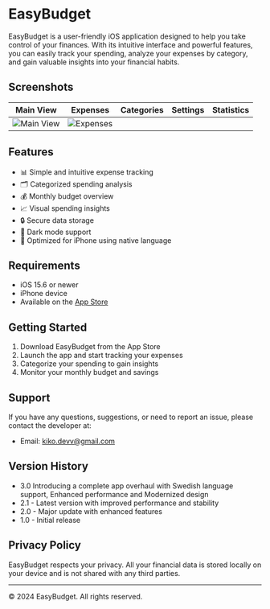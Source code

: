 # EasyBudget

EasyBudget is a user-friendly iOS application designed to help you take control
of your finances. With its intuitive interface and powerful features, you can
easily track your spending, analyze your expenses by category, and gain valuable
insights into your financial habits.

## Screenshots

| Main View                                                                                     | Expenses                                                                                     | Categories                                                                                     | Settings                                                                                     | Statistics                                                                                     |
| --------------------------------------------------------------------------------------------- | -------------------------------------------------------------------------------------------- | ---------------------------------------------------------------------------------------------- | -------------------------------------------------------------------------------------------- | ---------------------------------------------------------------------------------------------- |
| ![Main View](https://github.com/user-attachments/assets/b15c813e-403e-46f4-9711-314e369c271e) | ![Expenses](https://github.com/user-attachments/assets/e44ada2f-431f-4e67-9b1d-69aa9ce4246e) |

## Features

- 📊 Simple and intuitive expense tracking
- 🗂️ Categorized spending analysis
- 💰 Monthly budget overview
- 📈 Visual spending insights
- 🔒 Secure data storage
- 🌙 Dark mode support
- 📱 Optimized for iPhone using native language

## Requirements

- iOS 15.6 or newer
- iPhone device
- Available on the [App Store](https://apps.apple.com/app/easybudget)

## Getting Started

1. Download EasyBudget from the App Store
2. Launch the app and start tracking your expenses
3. Categorize your spending to gain insights
4. Monitor your monthly budget and savings

## Support

If you have any questions, suggestions, or need to report an issue, please
contact the developer at:

- Email: kiko.devv@gmail.com

## Version History

- 3.0 Introducing a complete app overhaul with Swedish language support,
  Enhanced performance and Modernized design
- 2.1 - Latest version with improved performance and stability
- 2.0 - Major update with enhanced features
- 1.0 - Initial release

## Privacy Policy

EasyBudget respects your privacy. All your financial data is stored locally on
your device and is not shared with any third parties.

---

© 2024 EasyBudget. All rights reserved.
